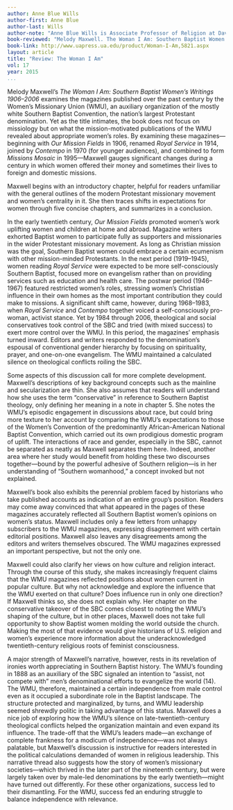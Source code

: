 ---
author: Anne Blue Wills
author-first: Anne Blue
author-last: Wills
author-note: "Anne Blue Wills is Associate Professor of Religion at Davidson College."
book-reviewed: "Melody Maxwell. The Woman I Am: Southern Baptist Women’s Writings 1906–2006. Tuscaloosa: The University of Alabama Press, 2014. 269 pp. ISBN 978-0-8173-1832-1."
book-link: http://www.uapress.ua.edu/product/Woman-I-Am,5821.aspx
layout: article
title: "Review: The Woman I Am"
vol: 17
year: 2015
...Melody Maxwell’s *The Woman I Am: Southern Baptist Women’s Writings 1906–2006* examines the magazines published over the past century by the Women’s Missionary Union (WMU), an auxiliary organization of the mostly white Southern Baptist Convention, the nation’s largest Protestant denomination. Yet as the title intimates, the book does not focus on missiology but on what the mission-motivated publications of the WMU revealed about appropriate women’s roles. By examining these magazines—beginning with *Our Mission Fields* in 1906, renamed *Royal Service* in 1914, joined by *Contempo* in 1970 (for younger audiences), and combined to form *Missions Mosaic* in 1995—Maxwell gauges significant changes during a century in which women offered their money and sometimes their lives to foreign and domestic missions. Maxwell begins with an introductory chapter, helpful for readers unfamiliar with the general outlines of the modern Protestant missionary movement and women’s centrality in it. She then traces shifts in expectations for women through five concise chapters, and summarizes in a conclusion. In the early twentieth century, *Our Mission Fields* promoted women’s work uplifting women and children at home and abroad. Magazine writers exhorted Baptist women to participate fully as supporters and missionaries in the wider Protestant missionary movement. As long as Christian mission was the goal, Southern Baptist women could embrace a certain ecumenism with other mission-minded Protestants. In the next period (1919–1945), women reading *Royal Service* were expected to be more self-consciously Southern Baptist, focused more on evangelism rather than on providing services such as education and health care.  The postwar period (1946–1967) featured restricted women’s roles, stressing women’s Christian influence in their own homes as the most important contribution they could make to missions. A significant shift came, however, during 1968–1983, when *Royal Service* and *Contempo* together voiced a self-consciously pro-woman, activist stance. Yet by 1984 through 2006, theological and social conservatives took control of the SBC and tried (with mixed success) to exert more control over the WMU. In this period, the magazines’ emphasis turned inward. Editors and writers responded to the denomination’s espousal of conventional gender hierarchy by focusing on spirituality, prayer, and one-on-one evangelism. The WMU maintained a calculated silence on theological conflicts roiling the SBC. 	
Some aspects of this discussion call for more complete development. Maxwell’s descriptions of key background concepts such as the mainline and secularization are thin. She also assumes that readers will understand how she uses the term “conservative” in reference to Southern Baptist theology, only defining her meaning in a note in chapter 5. She notes the WMU’s episodic engagement in discussions about race, but could bring more texture to her account by comparing the WMU’s expectations to those of the Women’s Convention of the predominantly African-American National Baptist Convention, which carried out its own prodigious domestic program of uplift. The interactions of race and gender, especially in the SBC, cannot be separated as neatly as Maxwell separates them here. Indeed, another area where her study would benefit from holding these two discourses together—bound by the powerful adhesive of Southern religion—is in her understanding of “Southern womanhood,” a concept invoked but not explained. Maxwell’s book also exhibits the perennial problem faced by historians who take published accounts as indication of an entire group’s position. Readers may come away convinced that what appeared in the pages of these magazines accurately reflected all Southern Baptist women’s opinions on women’s status. Maxwell includes only a few letters from unhappy subscribers to the WMU magazines, expressing disagreement with certain editorial positions. Maxwell also leaves any disagreements among the editors and writers themselves obscured. The WMU magazines expressed an important perspective, but not the only one.  Maxwell could also clarify her views on how culture and religion interact. Through the course of this study, she makes increasingly frequent claims that the WMU magazines reflected positions about women current in popular culture. But why not acknowledge and explore the influence that the WMU exerted on that culture? Does influence run in only one direction? If Maxwell thinks so, she does not explain why. Her chapter on the conservative takeover of the SBC comes closest to noting the WMU’s shaping of the culture, but in other places, Maxwell does not take full opportunity to show Baptist women molding the world outside the church. Making the most of that evidence would give historians of U.S. religion and women’s experience more information about the underacknowledged twentieth-century religious roots of feminist consciousness. A major strength of Maxwell’s narrative, however, rests in its revelation of ironies worth appreciating in Southern Baptist history. The WMU’s founding in 1888 as an auxiliary of the SBC signaled an intention to “assist, not compete with” men’s denominational efforts to evangelize the world (14). The WMU, therefore, maintained a certain independence from male control even as it occupied a subordinate role in the Baptist landscape. The structure protected and marginalized, by turns, and WMU leadership seemed shrewdly politic in taking advantage of this status. Maxwell does a nice job of exploring how the WMU’s silence on late-twentieth-century theological conflicts helped the organization maintain and even expand its influence. The trade-off that the WMU’s leaders made—an exchange of complete frankness for a modicum of independence—was not always palatable, but Maxwell’s discussion is instructive for readers interested in the political calculations demanded of women in religious leadership. This narrative thread also suggests how the story of women’s missionary societies—which thrived in the later part of the nineteenth century, but were largely taken over by male-led denominations by the early twentieth—might have turned out differently. For these other organizations, success led to their dismantling. For the WMU, success fed an enduring struggle to balance independence with relevance.